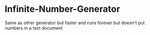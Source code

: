 # Infinite-Number-Generator
Same as other generator but faster and runs forever but doesn't put numbers in a text document
